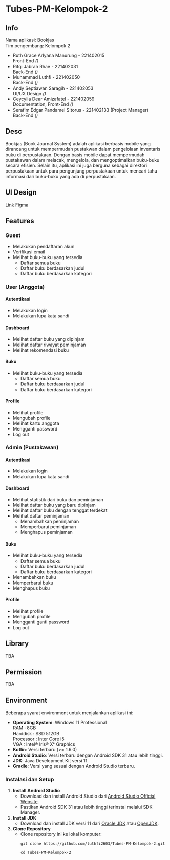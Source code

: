 # Tubes-PM-Kelompok-2

## Info

Nama aplikasi: Bookjas  
Tim pengembang: Kelompok 2

- Ruth Grace Arlyana Manurung - 221402015  
  Front-End *()*
- Rifqi Jabrah Rhae - 221402031  
  Back-End *()*
- Muhammad Luthfi - 221402050  
  Back-End *()*
- Andy Septiawan Saragih - 221402053  
  UI/UX Design *()*
- Ceycylia Dear Amizafatel - 221402059  
  Documentation, Front-End *()*
- Serafim Edgar Pandamei SItorus - 221402133 (Project Manager)  
  Back-End *()*

## Desc

Bookjas (Book Journal System) adalah  aplikasi berbasis mobile yang dirancang untuk mempermudah pustakwan dalam pengelolaan inventaris buku di perpustakaan. Dengan basis mobile dapat mempermudah pustakawan dalam melacak, mengelola, dan mengoptimalkan buku-buku secara efisien. Selain itu, aplikasi ini juga berguna sebagai direktori perpustakaan untuk para pengunjung perpustakaan untuk mencari tahu informasi dari buku-buku yang ada di perpustakaan. 

## UI Design

[Link Figma](https://www.figma.com/design/xNDVeDLdNdsU6jKidOBbfW/BookJas---Mobile?node-id=0-1&t=p7ytFbfWdCg9IHS5-1)

## Features

### Guest

- Melakukan pendaftaran akun
- Verifikasi email
- Melihat buku-buku yang tersedia
    - Daftar semua buku
    - Daftar buku berdasarkan judul
    - Daftar buku berdasarkan kategori

### User (Anggota)

#### Autentikasi

- Melakukan login
- Melakukan lupa kata sandi

#### Dashboard

- Melihat daftar buku yang dipinjam
- Melihat daftar riwayat peminjaman
- Melihat rekomendasi buku

#### Buku

- Melihat buku-buku yang tersedia
    - Daftar semua buku
    - Daftar buku berdasarkan judul
    - Daftar buku berdasarkan kategori

#### Profile

- Melihat profile
- Mengubah profile
- Melihat kartu anggota
- Mengganti password
- Log out

### Admin (Pustakawan)

#### Autentikasi

- Melakukan login
- Melakukan lupa kata sandi

#### Dashboard

- Melihat statistik dari buku dan peminjaman
- Melihat daftar buku yang baru dipinjam
- Melihat daftar buku dengan tenggat terdekat
- Melihat daftar peminjaman
    - Menambahkan peminjaman
    - Memperbarui peminjaman
    - Menghapus peminjaman 

#### Buku

- Melihat buku-buku yang tersedia
    - Daftar semua buku
    - Daftar buku berdasarkan judul
    - Daftar buku berdasarkan kategori
- Menambahkan buku
- Memperbarui buku
- Menghapus buku

#### Profile

- Melihat profile
- Mengubah profile 
- Mengganti ganti password
- Log out

## Library

TBA

## Permission

TBA

## Environment

Beberapa syarat environment untuk menjalankan aplikasi ini:

- **Operating System**: Windows 11 Professional  
  RAM : 8GB  
  Harddisk : SSD 512GB  
  Processor : Inter Core i5  
  VGA : Intel® Iris® Xᵉ Graphics  
- **Kotlin**: Versi terbaru (>= 1.6.0)
- **Android Studio**: Versi terbaru dengan Android SDK 31 atau lebih tinggi.
- **JDK**: Java Development Kit versi 11.
- **Gradle**: Versi yang sesuai dengan Android Studio terbaru.

### Instalasi dan Setup

1. **Install Android Studio**
    - Download dan install Android Studio dari [Android Studio Official Website](https://developer.android.com/studio).
    - Pastikan Android SDK 31 atau lebih tinggi terinstal melalui SDK Manager.
2. **Install JDK**
    - Download dan install JDK versi 11 dari [Oracle JDK](https://www.oracle.com/java/technologies/javase-jdk11-downloads.html) atau [OpenJDK](https://openjdk.java.net/install/).
3. **Clone Repository**
    - Clone repository ini ke lokal komputer:
      ```
      git clone https://github.com/luthfi2603/Tubes-PM-Kelompok-2.git
      ```
      ```
      cd Tubes-PM-Kelompok-2
      ```